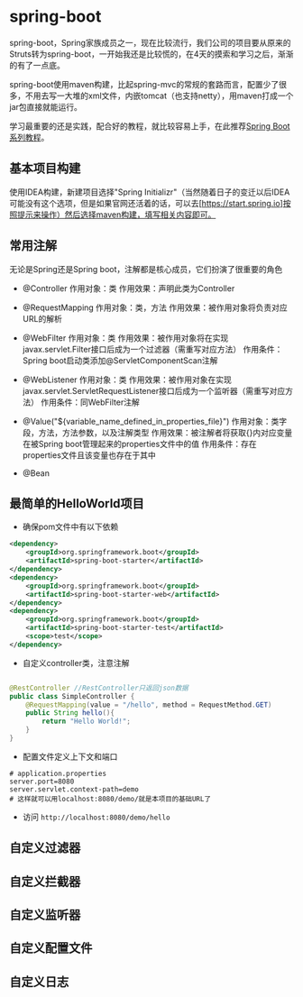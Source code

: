 # spring-boot
spring-boot，Spring家族成员之一，现在比较流行，我们公司的项目要从原来的Struts转为spring-boot，一开始我还是比较慌的，在4天的摸索和学习之后，渐渐的有了一点底。

spring-boot使用maven构建，比起spring-mvc的常规的套路而言，配置少了很多，不用去写一大堆的xml文件，内嵌tomcat（也支持netty），用maven打成一个jar包直接就能运行。

学习最重要的还是实践，配合好的教程，就比较容易上手，在此推荐[Spring Boot系列教程](https://blog.lqdev.cn/2018/07/11/springboot/chapter-zero/)。

## 基本项目构建

使用IDEA构建，新建项目选择"Spring Initializr"（当然随着日子的变迁以后IDEA可能没有这个选项，但是如果官网还活着的话，可以去[https://start.spring.io]按照提示来操作）然后选择maven构建，填写相关内容即可。

## 常用注解
无论是Spring还是Spring boot，注解都是核心成员，它们扮演了很重要的角色

* @Controller
   作用对象：类
   作用效果：声明此类为Controller

* @RequestMapping
  作用对象：类，方法
  作用效果：被作用对象将负责对应URL的解析

* @WebFilter
  作用对象：类
  作用效果：被作用对象将在实现javax.servlet.Filter接口后成为一个过滤器（需重写对应方法）
  作用条件：Spring boot启动类添加@ServletComponentScan注解

* @WebListener
  作用对象：类
  作用效果：被作用对象在实现javax.servlet.ServletRequestListener接口后成为一个监听器（需重写对应方法）
  作用条件：同WebFilter注解

* @Value("${variable_name_defined_in_properties_file}")
  作用对象：类字段，方法，方法参数，以及注解类型
  作用效果：被注解者将获取{}内对应变量在被Spring boot管理起来的properties文件中的值
  作用条件：存在properties文件且该变量也存在于其中

* @Bean

## 最简单的HelloWorld项目
* 确保pom文件中有以下依赖
```xml
<dependency>
    <groupId>org.springframework.boot</groupId>
    <artifactId>spring-boot-starter</artifactId>
</dependency>
<dependency>
    <groupId>org.springframework.boot</groupId>
    <artifactId>spring-boot-starter-web</artifactId>
</dependency>
<dependency>
    <groupId>org.springframework.boot</groupId>
    <artifactId>spring-boot-starter-test</artifactId>
    <scope>test</scope>
</dependency>
```

* 自定义controller类，注意注解
```java

@RestController //RestController只返回json数据
public class SimpleController {
    @RequestMapping(value = "/hello", method = RequestMethod.GET)
    public String hello(){
        return "Hello World!";
    }
}
```

* 配置文件定义上下文和端口
```
# application.properties
server.port=8080
server.servlet.context-path=demo
# 这样就可以用localhost:8080/demo/就是本项目的基础URL了
```

* 访问
`http://localhost:8080/demo/hello`

## 自定义过滤器

## 自定义拦截器

## 自定义监听器

## 自定义配置文件

## 自定义日志


